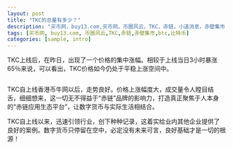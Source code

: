 ```yaml
---
layout: post
title: "TKC的总量有多少？"
description: "买币网，buy13.com,买币网，币圈风云，TKC，赤链，小道消息，赤壁集市"
tags: [买币网, buy13.com, 币圈风云,TKC,赤链,赤壁集市,btc,比特币]
categories: [sample, intro]
---
```

TKC上线后，在昨日，出现了一个价格的集中涨幅。相较于上线当日3小时暴涨65％来说，可以看出，TKC价格如今仍处于平稳上涨空间中。

<img src="http://buy13.com/images/3953273590_704e3899d5_m.jpg" alt="">

TKC自上线香港币牛网以后，走势良好。价格上涨幅度大，成交量令人瞠目结舌，细细想来，这一切无不得益于“赤链”品牌的影响力，打造真正聚焦于人本身的“赤链应用生态平台”，让数字货币与实际生活相结合。

TKC自上线以来，迅速引领行业，创下种种记录，这着实给业内其他企业提供了良好的案例。数字货币只停留在空中，必定没有未来可言，良好基础才是一切的根源！

